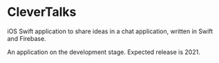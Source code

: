 # CleverTalks

iOS Swift application to share ideas in a chat application, written in Swift and Firebase.

An application on the development stage. Expected release is 2021.

